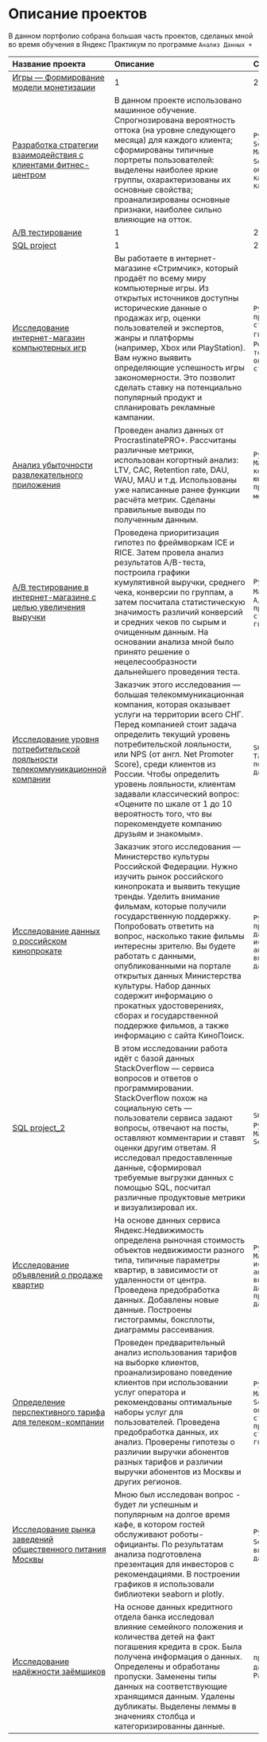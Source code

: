 # Описание проектов

В данном портфолио собрана большая часть проектов, сделаных мной во время обучения в Яндекс Практикум по программе `Анализ Данных +`

| Название проекта |Описание|Стек|
|:-----------|:----------------------------|:------|
|[Игры — Формирование модели монетизации](https://github.com/KateZaikova/Portfolio/tree/main/Game%20monetization%20model)|1|2|
|[Разработка стратегии взаимодействия с клиентами фитнес-центром](https://github.com/KateZaikova/Portfolio/tree/main/Fitness%20Center%20(machine%20learning)) | В данном проекте использовано машинное обучение. Спрогнозирована вероятность оттока (на уровне следующего месяца) для каждого клиента; сформированы типичные портреты пользователей: выделены наиболее яркие группы, охарактеризованы их основные свойства; проанализированы основные признаки, наиболее сильно влияющие на отток. |`Python` `Pandas` `Scikit-learn` `Matplotlib` `Seaborn` `машинное обучение` `классификация` `кластеризация` |
|[A/B тестирование](https://github.com/KateZaikova/Portfolio/tree/main/A_B_test_1)|1|2|
|[SQL project](https://github.com/KateZaikova/Portfolio/tree/main/SQL_project)|1|2|
|[Исследование интернет-магазин компьютерных игр](https://github.com/KateZaikova/Portfolio/tree/main/Online%20computer%20games%20store)|Вы работаете в интернет-магазине «Стримчик», который продаёт по всему миру компьютерные игры. Из открытых источников доступны исторические данные о продажах игр, оценки пользователей и экспертов, жанры и платформы (например, Xbox или PlayStation). Вам нужно выявить определяющие успешность игры закономерности. Это позволит сделать ставку на потенциально популярный продукт и спланировать рекламные кампании.|`Python` `Pandas` `проверка статистических гипотез` `SQL` `PostgreSQL` `A/B-тестирование` `описательная статистика`|
|[Анализ убыточности развлекательного приложения](https://github.com/KateZaikova/Portfolio/tree/main/Analysis%20of%20business%20indicators)|Проведен анализ данных от ProcrastinatePRO+. Рассчитаны различные метрики, использован когортный анализ: LTV, CAC, Retention rate, DAU, WAU, MAU и т.д. Использованы уже написанные ранее функции расчёта метрик. Сделаны правильные выводы по полученным данным.|`Python` `Pandas` `Matplotlib` `когортный анализ` `юнит-экономика` `продуктовые метрики` `Seaborn`|
|[A/B тестирование в интернет-магазине с целью увеличения выручки](https://github.com/KateZaikova/Portfolio/tree/main/A_B_test_2)|Проведена приоритизация гипотез по фреймворкам ICE и RICE. Затем провела анализ результатов A/B-теста, построила графики кумулятивной выручки, среднего чека, конверсии по группам, а затем посчитала статистическую значимость различий конверсий и средних чеков по сырым и очищенным данным. На основании анализа мной было принято решение о нецелесообразности дальнейшего проведения теста.|`Python` `Pandas` `Matplotlib` `SciPy` `A/B-тестирование` `проверка статистических гипотез`|
|[Исследование уровня потребительской лояльности телекоммуникационной компании](https://github.com/KateZaikova/Portfolio/tree/main/Consumer%20Loyalty%20Research)| Заказчик этого исследования — большая телекоммуникационная компания, которая оказывает услуги на территории всего СНГ. Перед компанией стоит задача определить текущий уровень потребительской лояльности, или NPS (от англ. Net Promoter Score), среди клиентов из России. Чтобы определить уровень лояльности, клиентам задавали классический вопрос: «Оцените по шкале от 1 до 10 вероятность того, что вы порекомендуете компанию друзьям и знакомым».|`SQL` `Python` `Pandas` `Tableau` `построение дашбордов`|
|[Исследование данных о российском кинопрокате](https://github.com/KateZaikova/Portfolio/tree/main/Film%20Distribution%20Research)|Заказчик этого исследования — Министерство культуры Российской Федерации. Нужно изучить рынок российского кинопроката и выявить текущие тренды. Уделить внимание фильмам, которые получили государственную поддержку. Попробовать ответить на вопрос, насколько такие фильмы интересны зрителю. Вы будете работать с данными, опубликованными на портале открытых данных Министерства культуры. Набор данных содержит информацию о прокатных удостоверениях, сборах и государственной поддержке фильмов, а также информацию с сайта КиноПоиск.|`Python` `Pandas` `предобработка данных` `исследовательский анализ данных` `визуализация данных`|
|[SQL project_2](https://github.com/KateZaikova/Portfolio/tree/main/SQL_project_2)|В этом исследовании работа идёт с базой данных StackOverflow — сервиса вопросов и ответов о программировании. StackOverflow похож на социальную сеть — пользователи сервиса задают вопросы, отвечают на посты, оставляют комментарии и ставят оценки другим ответам. Я исследовал предоставленные данные, сформировал требуемые выгрузки данных с помощью SQL, посчитал различные продуктовые метрики и визуализировал их.|`SQL` `SQLAlchemy` `Python` `Pandas` `Matplotlib` `Seaborn`|
|[Исследование объявлений о продаже квартир](https://github.com/KateZaikova/Portfolio/tree/main/Apartments%20for%20sale%20in%20St.%20Petersburg)|На основе данных сервиса Яндекс.Недвижимость определена рыночная стоимость объектов недвижимости разного типа, типичные параметры квартир, в зависимости от удаленности от центра. Проведена предобработка данных. Добавлены новые данные. Построены гистограммы, боксплоты, диаграммы рассеивания.|`Python` `Pandas` `Matplotlib` `исследовательский анализ данных` `визуализация данных` `предобработка данных`|
|[Определение перспективного тарифа для телеком-компании](https://github.com/KateZaikova/Portfolio/tree/main/Determining%20a%20favorable%20tariff)|Проведен предварительный анализ использования тарифов на выборке клиентов, проанализировано поведение клиентов при использовании услуг оператора и рекомендованы оптимальные наборы услуг для пользователей. Проведена предобработка данных, их анализ. Проверены гипотезы о различии выручки абонентов разных тарифов и различии выручки абонентов из Москвы и других регионов.|`Python` `Pandas` `Matplotlib` `NymPy` `SciPy` `описательная статистика` `проверка статистических гипотез`|
|[Исследование рынка заведений общественного питания Москвы](https://github.com/KateZaikova/Portfolio/tree/main/Cafe)|Мною был исследован вопрос - будет ли успешным и популярным на долгое время кафе, в котором гостей обслуживают роботы-официанты. По результатам анализа подготовлена презентация для инвесторов с рекомендациями. В построении графиков я использовали библиотеки seaborn и plotly.|`Python` `Pandas` `Seaborn` `Plotly` `визуализация данных`|
|[Исследование надёжности заёмщиков](https://github.com/KateZaikova/Portfolio/tree/main/Bank)|На основе данных кредитного отдела банка исследовал влияние семейного положения и количества детей на факт погашения кредита в срок. Была получена информация о данных. Определены и обработаны пропуски. Заменены типы данных на соответствующие хранящимся данным. Удалены дубликаты. Выделены леммы в значениях столбца и категоризированны данные.|`предобработка данных` `Python` `Pandas`|
